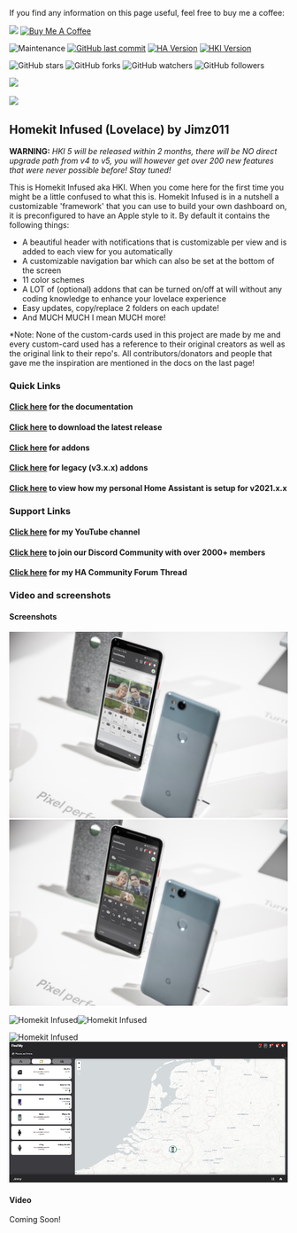 If you find any information on this page useful, feel free to buy me a coffee: 

<a href="https://paypal.me/JimmySchings" target="_blank"><img src="https://github.com/jimz011/homekit-infused/blob/4.x.x-docs/docs/paypal-donate-button.png" ></a>
<a href="https://www.buymeacoffee.com/w8Jnf6Hit" target="_blank"><img src="https://www.buymeacoffee.com/assets/img/custom_images/orange_img.png" alt="Buy Me A Coffee" style="height: auto !important;width: auto !important;" ></a>

![Maintenance](https://img.shields.io/maintenance/yes/2022.svg?style=plasticr)
[![GitHub last commit](https://img.shields.io/github/last-commit/jimz011/homekit-infused.svg?style=plasticr)](https://github.com/jimz011/homekit-infused/commits/4.x.x)
[![HA Version](https://img.shields.io/badge/Latest%20Compatible%20Home%20Assistant-2022.3.x%20-dodgerblue)](https://github.com/home-assistant/home-assistant/releases/latest)
[![HKI Version](https://img.shields.io/badge/Latest%20Homekit%20Infused-2022.02.0%20-purple)](https://github.com/jimz011/homekit-infused/releases)

![GitHub stars](https://img.shields.io/github/stars/jimz011/homekit-infused?style=social)
![GitHub forks](https://img.shields.io/github/forks/jimz011/homekit-infused?style=social)
![GitHub watchers](https://img.shields.io/github/watchers/jimz011/homekit-infused?style=social)
![GitHub followers](https://img.shields.io/github/followers/jimz011?style=social)

<a href="https://www.youtube.com/jimz011"><img src="https://img.shields.io/badge/-YouTube-FF0000?&style=for-the-badge&logo=youtube&logoColor=white" height=35></a>

<a href="https://discord.gg/WZvK4Cb"><img src="https://img.shields.io/badge/-Discord-5865F2?&style=for-the-badge&logo=discord&logoColor=white" height=35></a>

## Homekit Infused (Lovelace) by Jimz011

**WARNING:** *HKI 5 will be released within 2 months, there will be NO direct upgrade path from v4 to v5, you will however get over 200 new features that were never possible before! Stay tuned!*

This is Homekit Infused aka HKI. When you come here for the first time you might be a little confused to what this is. 
Homekit Infused is in a nutshell a customizable 'framework' that you can use to build your own dashboard on, it is preconfigured to have an Apple style to it.
By default it contains the following things:
- A beautiful header with notifications that is customizable per view and is added to each view for you automatically
- A customizable navigation bar which can also be set at the bottom of the screen 
- 11 color schemes
- A LOT of (optional) addons that can be turned on/off at will without any coding knowledge to enhance your lovelace experience
- Easy updates, copy/replace 2 folders on each update!
- And MUCH MUCH I mean MUCH more!

*Note: None of the custom-cards used in this project are made by me and every custom-card used has a reference to their original creators as well as the original link to their repo's. All contributors/donators and people that gave me the inspiration are mentioned in the docs on the last page!

### Quick Links
#### [Click here](https://jimz011.github.io/homekit-infused/) for the documentation
#### [Click here](https://github.com/jimz011/homekit-infused/releases) to download the latest release
#### [Click here](https://github.com/jimz011/homekit-infused/blob/4.x.x-docs/docs/addons.md) for addons
#### [Click here](https://github.com/jimz011/homekit-infused/tree/4.x.x-docs/docs/addon_list.md) for legacy (v3.x.x) addons
#### [Click here](https://github.com/jimz011/homekit-infused/tree/4.x.x-personal/) to view how my personal Home Assistant is setup for v2021.x.x

### Support Links
#### [Click here](https://www.youtube.com/jimz011) for my YouTube channel
#### [Click here](https://discord.gg/WZvK4Cb) to join our Discord Community with over 2000+ members
#### [Click here](https://community.home-assistant.io/t/homekit-infused-hki-v0-13-3/117086/1) for my HA Community Forum Thread

### Video and screenshots
#### Screenshots

![Homekit Infused](docs/images/HiShoot_20210516_071529.png)![Homekit Infused](docs/images/HiShoot_20210516_071539.png)

![Homekit Infused](docs/images/HiShoot_20210516_071657.png)![Homekit Infused](docs/images/HiShoot_20210516_071045.png)

![Homekit Infused](docs/images/HiShoot_20210516_071657.png)![Homekit Infused](docs/images/find-my-addon.png)
#### Video
Coming Soon!
